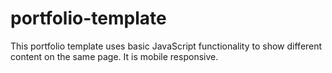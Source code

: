 # portfolio-template
This portfolio template uses basic JavaScript functionality to show different content on the same page. It is mobile responsive.
